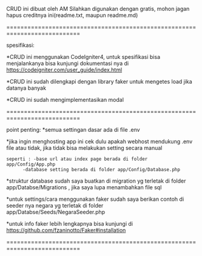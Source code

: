CRUD ini dibuat oleh AM
Silahkan digunakan dengan gratis, mohon jagan hapus creditnya ini(readme.txt, maupun readme.md)

===========================================================================

spesifikasi:

*CRUD ini menggunakan CodeIgniter4, untuk spesifikasi bisa menjalankanya bisa kunjungi dokumentasi nya di https://codeigniter.com/user_guide/index.html

*CRUD ini sudah dilengkapi dengan library faker untuk mengetes load jika datanya banyak

*CRUD ini sudah mengimplementasikan modal

===========================================================================

point penting:
*semua settingan dasar ada di file .env

*jika ingin menghosting app ini cek dulu apakah webhost mendukung .env file atau tidak, jika tidak bisa melakukan setting secara manual 

 	seperti : -base url atau index page berada di folder app/Config/App.php
 		  -database setting berada di folder app/Config/Database.php

*struktur database sudah saya buatkan di migration yg terletak di folder app/Databse/Migrations , jika saya lupa menambahkan file sql

*untuk settings/cara menggunakan faker sudah saya berikan contoh di seeder nya negara yg terletak di folder app/Databse/Seeds/NegaraSeeder.php

*untuk info faker lebih lengkapnya bisa kunjungi di https://github.com/fzaninotto/Faker#installation

===========================================================================

